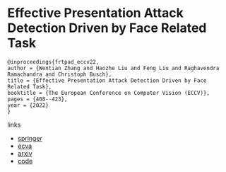 # Effective Presentation Attack Detection Driven by Face Related Task

```
@inproceedings{frtpad_eccv22,
author = {Wentian Zhang and Haozhe Liu and Feng Liu and Raghavendra Ramachandra and Christoph Busch},
title = {Effective Presentation Attack Detection Driven by Face Related Task},
booktitle = {The European Conference on Computer Vision (ECCV)},
pages = {408--423},
year = {2022}
}
```

links
- [springer](https://link.springer.com/chapter/10.1007/978-3-031-20065-6_24)
- [ecva](https://www.ecva.net/papers/eccv_2022/papers_ECCV/html/7687_ECCV_2022_paper.php)
- [arxiv](https://arxiv.org/abs/2111.11046)
- [code](https://github.com/WentianZhang-ML/FRT-PAD)
